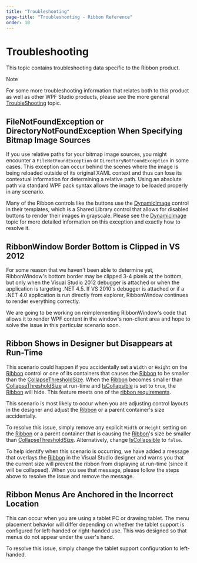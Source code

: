 ```yaml
---
title: "Troubleshooting"
page-title: "Troubleshooting - Ribbon Reference"
order: 10
---
```

# Troubleshooting

This topic contains troubleshooting data specific to the Ribbon product.

> [!NOTE]
> For some more troubleshooting information that relates both to this product as well as other WPF Studio products, please see the more general [TroubleShooting](../troubleshooting.md) topic.

## FileNotFoundException or DirectoryNotFoundException When Specifying Bitmap Image Sources

If you use relative paths for your bitmap image sources, you might encounter a `FileNotFoundException` or `DirectoryNotFoundException` in some cases.  This exception can occur behind the scenes where the image is being reloaded outside of its original XAML context and thus can lose its contextual information for determining a relative path.  Using an absolute path via standard WPF pack syntax allows the image to be loaded properly in any scenario.

Many of the Ribbon controls like the buttons use the [DynamicImage](../shared/windows-controls/dynamicimage.md) control in their templates, which is a Shared Library control that allows for disabled buttons to render their images in grayscale.  Please see the [DynamicImage](../shared/windows-controls/dynamicimage.md) topic for more detailed information on this exception and exactly how to resolve it.

## RibbonWindow Border Bottom is Clipped in VS 2012

For some reason that we haven't been able to determine yet, RibbonWindow's bottom border may be clipped 3-4 pixels at the bottom, but only when the Visual Studio 2012 debugger is attached or when the application is targeting .NET 4.5.  If VS 2010's debugger is attached or if a .NET 4.0 application is run directly from explorer, RibbonWindow continues to render everything correctly.

We are going to be working on reimplementing RibbonWindow's code that allows it to render WPF content in the window's non-client area and hope to solve the issue in this particular scenario soon.

## Ribbon Shows in Designer but Disappears at Run-Time

This scenario could happen if you accidentally set a `Width` or `Height` on the [Ribbon](xref:@ActiproUIRoot.Controls.Ribbon.Ribbon) control or one of its containers that causes the [Ribbon](xref:@ActiproUIRoot.Controls.Ribbon.Ribbon) to be smaller than the [CollapseThresholdSize](xref:@ActiproUIRoot.Controls.Ribbon.Ribbon.CollapseThresholdSize).  When the [Ribbon](xref:@ActiproUIRoot.Controls.Ribbon.Ribbon) becomes smaller than [CollapseThresholdSize](xref:@ActiproUIRoot.Controls.Ribbon.Ribbon.CollapseThresholdSize) at run-time and [IsCollapsible](xref:@ActiproUIRoot.Controls.Ribbon.Ribbon.IsCollapsible) is set to `true`, the [Ribbon](xref:@ActiproUIRoot.Controls.Ribbon.Ribbon) will hide.  This feature meets one of the [ribbon requirements](ribbonui-guidelines.md).

This scenario is most likely to occur when you are adjusting control layouts in the designer and adjust the [Ribbon](xref:@ActiproUIRoot.Controls.Ribbon.Ribbon) or a parent container's size accidentally.

To resolve this issue, simply remove any explicit `Width` or `Height` setting on the [Ribbon](xref:@ActiproUIRoot.Controls.Ribbon.Ribbon) or a parent container that is causing the [Ribbon](xref:@ActiproUIRoot.Controls.Ribbon.Ribbon)'s size be smaller than [CollapseThresholdSize](xref:@ActiproUIRoot.Controls.Ribbon.Ribbon.CollapseThresholdSize).  Alternatively, change [IsCollapsible](xref:@ActiproUIRoot.Controls.Ribbon.Ribbon.IsCollapsible) to `false`.

To help identify when this scenario is occurring, we have added a message that overlays the [Ribbon](xref:@ActiproUIRoot.Controls.Ribbon.Ribbon) in the Visual Studio designer and warns you that the current size will prevent the ribbon from displaying at run-time (since it will be collapsed).  When you see that message, please follow the steps above to resolve the issue and remove the message.

## Ribbon Menus Are Anchored in the Incorrect Location

This can occur when you are using a tablet PC or drawing tablet. The menu placement behavior will differ depending on whether the tablet support is configured for left-handed or right-handed use. This was designed so that menus do not appear under the user's hand.

To resolve this issue, simply change the tablet support configuration to left-handed.
